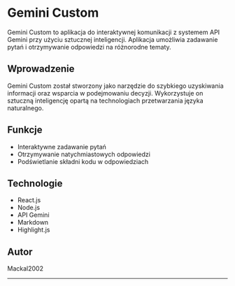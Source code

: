 # Gemini Custom

Gemini Custom to aplikacja do interaktywnej komunikacji z systemem  API Gemini przy użyciu sztucznej inteligencji. Aplikacja umożliwia zadawanie pytań i otrzymywanie odpowiedzi na różnorodne tematy.

## Wprowadzenie

Gemini Custom został stworzony jako narzędzie do szybkiego uzyskiwania informacji oraz wsparcia w podejmowaniu decyzji. Wykorzystuje on sztuczną inteligencję opartą na technologiach przetwarzania języka naturalnego.

## Funkcje

- Interaktywne zadawanie pytań
- Otrzymywanie natychmiastowych odpowiedzi
- Podświetlanie składni kodu w odpowiedziach

## Technologie

- React.js
- Node.js
- API Gemini
- Markdown
- Highlight.js

## Autor

Mackal2002

---


